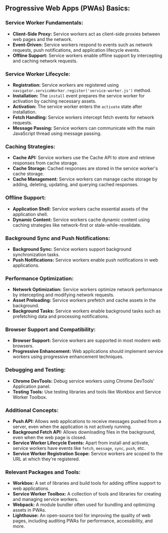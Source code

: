 ## Progressive Web Apps (PWAs) Basics:

### Service Worker Fundamentals:
- **Client-Side Proxy:** Service workers act as client-side proxies between web pages and the network.
- **Event-Driven:** Service workers respond to events such as network requests, push notifications, and application lifecycle events.
- **Offline Support:** Service workers enable offline support by intercepting and caching network requests.

### Service Worker Lifecycle:
- **Registration:** Service workers are registered using `navigator.serviceWorker.register('service-worker.js')` method.
- **Installation:** The `install` event prepares the service worker for activation by caching necessary assets.
- **Activation:** The service worker enters the `activate` state after installation.
- **Fetch Handling:** Service workers intercept fetch events for network requests.
- **Message Passing:** Service workers can communicate with the main JavaScript thread using message passing.

### Caching Strategies:
- **Cache API:** Service workers use the Cache API to store and retrieve responses from cache storage.
- **Cache Storage:** Cached responses are stored in the service worker's cache storage.
- **Cache Management:** Service workers can manage cache storage by adding, deleting, updating, and querying cached responses.

### Offline Support:
- **Application Shell:** Service workers cache essential assets of the application shell.
- **Dynamic Content:** Service workers cache dynamic content using caching strategies like network-first or stale-while-revalidate.

### Background Sync and Push Notifications:
- **Background Sync:** Service workers support background synchronization tasks.
- **Push Notifications:** Service workers enable push notifications in web applications.

### Performance Optimization:
- **Network Optimization:** Service workers optimize network performance by intercepting and modifying network requests.
- **Asset Preloading:** Service workers prefetch and cache assets in the background.
- **Background Tasks:** Service workers enable background tasks such as prefetching data and processing notifications.

### Browser Support and Compatibility:
- **Browser Support:** Service workers are supported in most modern web browsers.
- **Progressive Enhancement:** Web applications should implement service workers using progressive enhancement techniques.

### Debugging and Testing:
- **Chrome DevTools:** Debug service workers using Chrome DevTools' Application panel.
- **Testing Tools:** Use testing libraries and tools like Workbox and Service Worker Toolbox.

### Additional Concepts:
- **Push API:** Allows web applications to receive messages pushed from a server, even when the application is not actively running.
- **Background Fetch API:** Allows downloading files in the background, even when the web page is closed.
- **Service Worker Lifecycle Events:** Apart from install and activate, service workers have events like `fetch`, `message`, `sync`, `push`, etc.
- **Service Worker Registration Scope:** Service workers are scoped to the URL at which they're registered. 

### Relevant Packages and Tools:
- **Workbox:** A set of libraries and build tools for adding offline support to web applications.
- **Service Worker Toolbox:** A collection of tools and libraries for creating and managing service workers.
- **Webpack:** A module bundler often used for bundling and optimizing assets in PWAs.
- **Lighthouse:** An open-source tool for improving the quality of web pages, including auditing PWAs for performance, accessibility, and more.
